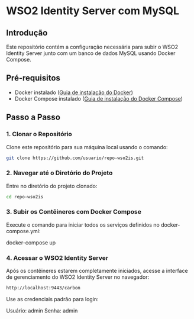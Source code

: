 # WSO2 Identity Server com MySQL

## Introdução

Este repositório contém a configuração necessária para subir o WSO2 Identity Server junto com um banco de dados MySQL usando Docker Compose.

## Pré-requisitos

- Docker instalado ([Guia de instalação do Docker](https://docs.docker.com/get-docker/))
- Docker Compose instalado ([Guia de instalação do Docker Compose](https://docs.docker.com/compose/install/))

## Passo a Passo

### 1. Clonar o Repositório

Clone este repositório para sua máquina local usando o comando:

```sh
git clone https://github.com/usuario/repo-wso2is.git
```

### 2. Navegar até o Diretório do Projeto
Entre no diretório do projeto clonado:
```sh
cd repo-wso2is
```

### 3. Subir os Contêineres com Docker Compose
Execute o comando para iniciar todos os serviços definidos no docker-compose.yml:

docker-compose up

### 4. Acessar o WSO2 Identity Server
Após os contêineres estarem completamente iniciados, acesse a interface de gerenciamento do WSO2 Identity Server no navegador:
```sh
http://localhost:9443/carbon
```

Use as credenciais padrão para login:

Usuário: admin
Senha: admin


